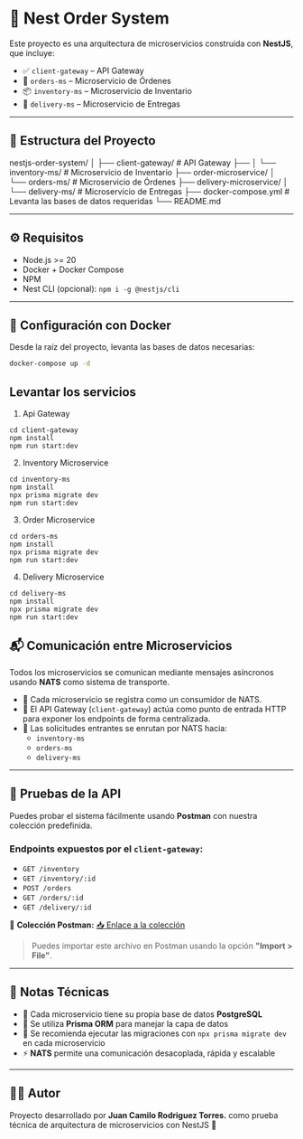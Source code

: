 # 🧩 Nest Order System

Este proyecto es una arquitectura de microservicios construida con **NestJS**, que incluye:

- ✅ `client-gateway` – API Gateway
- 🛒 `orders-ms` – Microservicio de Órdenes
- 📦 `inventory-ms` – Microservicio de Inventario
- 🚚 `delivery-ms` – Microservicio de Entregas

---

## 📁 Estructura del Proyecto

nestjs-order-system/ │ ├── client-gateway/ # API Gateway ├──  │ └── inventory-ms/ # Microservicio de Inventario ├── order-microservice/ │ └── orders-ms/ # Microservicio de Órdenes ├── delivery-microservice/ │ └── delivery-ms/ # Microservicio de Entregas ├── docker-compose.yml # Levanta las bases de datos requeridas └── README.md

---

## ⚙️ Requisitos

- Node.js >= 20
- Docker + Docker Compose
- NPM
- Nest CLI (opcional): `npm i -g @nestjs/cli`

---

## 🐳 Configuración con Docker

Desde la raíz del proyecto, levanta las bases de datos necesarias:

```bash
docker-compose up -d
```

## Levantar los servicios
1. Api Gateway
```
cd client-gateway
npm install
npm run start:dev
```

2. Inventory Microservice
```
cd inventory-ms
npm install
npx prisma migrate dev
npm run start:dev
```

3. Order Microservice
```
cd orders-ms
npm install
npx prisma migrate dev
npm run start:dev
```

4. Delivery Microservice
```
cd delivery-ms
npm install
npx prisma migrate dev
npm run start:dev
```

## 📬 Comunicación entre Microservicios

Todos los microservicios se comunican mediante mensajes asíncronos usando **NATS** como sistema de transporte.

- 🎯 Cada microservicio se registra como un consumidor de NATS.
- 🧩 El API Gateway (`client-gateway`) actúa como punto de entrada HTTP para exponer los endpoints de forma centralizada.
- 🔁 Las solicitudes entrantes se enrutan por NATS hacia:
  - `inventory-ms`
  - `orders-ms`
  - `delivery-ms`

---

## 🧪 Pruebas de la API

Puedes probar el sistema fácilmente usando **Postman** con nuestra colección predefinida.

### Endpoints expuestos por el `client-gateway`:

- `GET /inventory`
- `GET /inventory/:id`
- `POST /orders`
- `GET /orders/:id`
- `GET /delivery/:id`

🔗 **Colección Postman:** [📥 Enlace a la colección](./postman/Order%20System%20Inventory.postman_collection.json)

> Puedes importar este archivo en Postman usando la opción **"Import > File"**.

---

## 📌 Notas Técnicas

- 🧱 Cada microservicio tiene su propia base de datos **PostgreSQL**
- 🔧 Se utiliza **Prisma ORM** para manejar la capa de datos
- 🧪 Se recomienda ejecutar las migraciones con `npx prisma migrate dev` en cada microservicio
- ⚡ **NATS** permite una comunicación desacoplada, rápida y escalable

---

## 👨‍💻 Autor

Proyecto desarrollado por **Juan Camilo Rodriguez Torres.** como prueba técnica de arquitectura de microservicios con NestJS 🚀